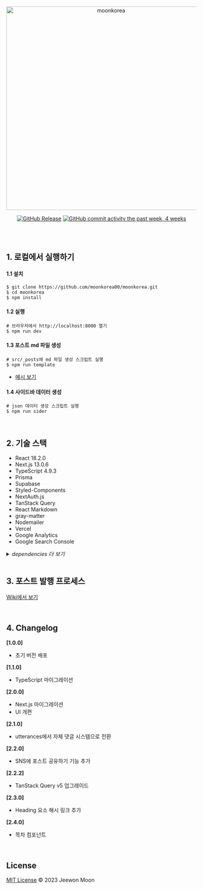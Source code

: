 <br>
<p align="center">
<a href="https://moonkorea.dev" target="_blank" rel="noopener">
<img width="539" alt="moonkorea" src="https://github.com/moonkorea00/moonkorea/assets/78708082/407f7c5c-12ab-4bde-a036-fef8d02fa0fa">
</a>

</p>

<div align="center">
  
  [![GitHub Release](https://img.shields.io/github/release/moonkorea00/moonkorea)](https://github.com/moonkorea00/moonkorea/releases)
  [![GitHub commit activity the past week, 4 weeks](https://img.shields.io/github/commit-activity/y/moonkorea00/moonkorea)](https://github.com/moonkorea00/moonkorea/commits/main)
  
</div>

<br>
<br>

## 1. 로컬에서 실행하기

#### 1.1 설치

```shell
$ git clone https://github.com/moonkorea00/moonkorea.git
$ cd moonkorea
$ npm install
```

#### 1.2 실행

```shell
# 브라우저에서 http://localhost:8000 열기
$ npm run dev
```

#### 1.3 포스트 md 파일 생성

```shell
# src/_posts에 md 파일 생성 스크립트 실행
$ npm run template
```

- [예시 보기](https://github.com/moonkorea00/moonkorea/wiki/front-matter-%ED%98%95%EC%8B%9D)

#### 1.4 사이드바 데이터 생성

```shell
# json 데이터 생성 스크립트 실행
$ npm run sider
```

<br>

## 2. 기술 스택

- React 18.2.0
- Next.js 13.0.6
- TypeScript 4.9.3
- Prisma
- Supabase
- Styled-Components
- NextAuth.js
- TanStack Query
- React Markdown
- gray-matter
- Nodemailer
- Vercel
- Google Analytics
- Google Search Console

<details><summary><i>dependencies 더 보기</i></summary>

```json
"dependencies": {
        "@next-auth/prisma-adapter": "^1.0.5",
        "@prisma/client": "^4.9.0",
        "@tanstack/react-query": "^5.4.3",
        "@vercel/analytics": "^0.1.6",
        "axios": "^1.3.0",
        "gray-matter": "^4.0.3",
        "next": "^13.0.6",
        "next-auth": "^4.20.1",
        "nodemailer": "^6.9.1",
        "react": "^18.2.0",
        "react-dom": "^18.2.0",
        "react-markdown": "^8.0.3",
        "react-player": "^2.12.0",
        "react-share": "^4.4.1",
        "react-syntax-highlighter": "^15.5.0",
        "rehype-raw": "^6.1.1",
        "sharp": "^0.31.3",
        "styled-components": "^5.3.5",
        "web-vitals": "^2.1.4"
      },
      "devDependencies": {
        "@next/bundle-analyzer": "^13.2.4",
        "@tanstack/eslint-plugin-query": "^5.0.5",
        "@tanstack/react-query-devtools": "^5.4.3",
        "@types/gtag.js": "^0.0.12",
        "@types/node": "^18.11.9",
        "@types/nodemailer": "^6.4.7",
        "@types/react": "^18.0.25",
        "@types/react-dom": "^18.0.9",
        "@types/react-syntax-highlighter": "^15.5.5",
        "@types/styled-components": "^5.1.26",
        "@typescript-eslint/eslint-plugin": "^5.47.0",
        "@typescript-eslint/parser": "^5.47.0",
        "babel-plugin-styled-components": "^2.0.7",
        "eslint": "^8.30.0",
        "eslint-plugin-react": "^7.31.11",
        "file-loader": "^6.2.0",
        "next-sitemap": "^3.1.43",
        "prisma": "^4.9.0",
        "typescript": "^4.9.3"
      }
```

</details>

<br>

## 3. 포스트 발행 프로세스
[Wiki에서 보기](https://github.com/moonkorea00/moonkorea/wiki/%ED%8F%AC%EC%8A%A4%ED%8A%B8-%EB%B0%9C%ED%96%89-%ED%94%84%EB%A1%9C%EC%84%B8%EC%8A%A4)

<br>

## 4. Changelog

<b>[1.0.0]</b>
- 초기 버전 배포

<b>[1.1.0]</b>
- TypeScript 마이그레이션

<b>[2.0.0]</b>
- Next.js 마이그레이션
- UI 개편

<b>[2.1.0]</b>
- utterances에서 자체 댓글 시스템으로 전환

<b>[2.2.0]</b>
- SNS에 포스트 공유하기 기능 추가

<b>[2.2.2]</b>
- TanStack Query v5 업그레이드

<b>[2.3.0]</b>
- Heading 요소 해시 링크 추가

<b>[2.4.0]</b>
- 목차 컴포넌트

<br>

## License

[MIT License](https://github.com/moonkorea00/moonkorea/blob/main/LICENSE) © 2023 Jeewon Moon

